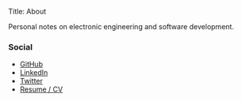 Title: About

Personal notes on electronic engineering and software development.

### Social
- [GitHub](https://github.com/mikeanthonywild)
- [LinkedIn](https://www.linkedin.com/in/mike-wild-629b2339)
- [Twitter](https://twitter.com/mikeanthonywild)
- [Resume / CV](https://github.com/mikeanthonywild/curriculum-vitae/raw/master/cv.pdf)
